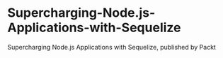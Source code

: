 # Supercharging-Node.js-Applications-with-Sequelize
Supercharging Node.js Applications with Sequelize, published by Packt
